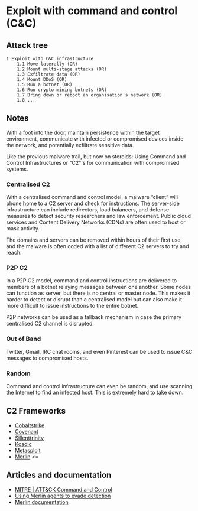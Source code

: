 # Exploit with command and control (C&C)

## Attack tree

```text
1 Exploit with C&C infrastructure
    1.1 Move laterally (OR)
    1.2 Mount multi-stage attacks (OR)
    1.3 Exfiltrate data (OR)
    1.4 Mount DDoS (OR)
    1.5 Run a botnet (OR)
    1.6 Run crypto mining botnets (OR)
    1.7 Bring down or reboot an organisation's network (OR)
    1.8 ...
```

## Notes

With a foot into the door, maintain persistence within the target environment, communicate with 
infected or compromised devices inside the network, and potentially exfiltrate sensitive data.

Like the previous malware trail, but now on steroids: Using Command and Control Infrastructures or "C2"'s for 
communication with compromised systems.

### Centralised C2

With a centralised command and control model, a malware “client” will phone home to a C2 server and check for 
instructions. The server-side infrastructure can include redirectors, load balancers, and defense measures to detect 
security researchers and law enforcement. Public cloud services and Content Delivery Networks (CDNs) are often used to 
host or mask activity.

The domains and servers can be removed within hours of their first use, and the malware is often coded with a list of 
different C2 servers to try and reach.

### P2P C2

In a P2P C2 model, command and control instructions are delivered to members of a botnet relaying messages between one 
another. Some nodes can function as server, but there is no central or master node. This makes it harder to detect or 
disrupt than a centralised model but can also make it more difficult to issue instructions to the entire botnet. 

P2P networks can be used as a fallback mechanism in case the primary centralised C2 channel is disrupted.

### Out of Band

Twitter, Gmail, IRC chat rooms, and even Pinterest can be used to issue C&C messages to compromised hosts.

### Random

Command and control infrastructure can even be random, and use scanning the Internet to find an infected host. This is 
extremely hard to take down.

## C2 Frameworks

* [Cobaltstrike](https://www.cobaltstrike.com/)
* [Covenant](https://github.com/cobbr/Covenant/)
* [Sillenttrinity](https://github.com/byt3bl33d3r/SILENTTRINITY)
* [Koadic](https://github.com/zerosum0x0/koadic)
* [Metasploit](https://www.metasploit.com/)
* [Merlin](https://github.com/Ne0nd0g/merlin) <=

## Articles and documentation

* [MITRE | ATT&CK Command and Control](https://attack.mitre.org/tactics/TA0011/)
* [Using Merlin agents to evade detection](https://resources.infosecinstitute.com/topic/using-merlin-agents-to-evade-detection/)
* [Merlin documentation](https://merlin-c2.readthedocs.io/en/latest/index.html)